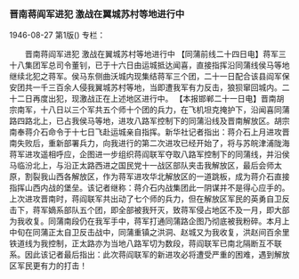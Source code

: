 ### 晋南蒋阎军进犯  激战在翼城苏村等地进行中

1946-08-27
第1版()
专栏：

　　晋南蒋阎军进犯
    激战在翼城苏村等地进行中
    【同蒲前线二十四日电】蒋军三十八集团军总司令董钊，已于十六日由运城抵达闻喜，直接指挥沿同蒲线侯马等地继续北犯之蒋军。侯马东侧曲沃城内现集结蒋军三个团，二十一日配合该县阎军保安团共一千三百余人侵我翼城苏村等地，当即遭我军有力反击，狼狈窜回城内。二十二日再度出犯，现激战正在上述地区进行中。
    【本报邯郸二十一日电】晋南胡宗南军，十八日以三个军共五个师十个团的兵力，在飞机坦克掩护下，沿闻喜同蒲路四路北上，已占我侯马等地，进攻八路军控制下的同蒲沿线及晋南解放区。胡宗南奉蒋介石命令于十七日飞赴运城亲自指挥。新华社记者指出：蒋介石上月进攻晋南失败后，重新部署兵力，向我进行的第二次进攻已经开始了，将与苏皖津浦陇海蒋军进攻遥相呼应，企图进一步组织蒋阎联军夺取八路军控制下的同蒲线，并沿侯马临汾北上，与沿正太路西进之国民党十一战区部队夹击我解放区，最后会师太原，割裂我山西各解放区，作为蒋军进攻华北解放区的一道跳板，成为蒋介石直接指挥山西内战的堡垒。该记者继称：蒋介石内战集团此一阴谋并不是得心应手的。上次进攻晋南时，蒋阎联军共出动了七个师的兵力，但在解放区军民的英勇自卫反击下，蒋军嫡系部队五个团，即全部被我歼灭，致蒋军侵占地区不及一月，即大部为我收复。同蒲南段仍在我军手中，蒋军打通同蒲路企图乃彻底被我粉碎。本月上中旬在同蒲正太自卫反击战中，同蒲重镇之洪洞、赵城又为我收复，洪赵间百余里铁道线为我控制，正太路亦为当地八路军切为数段，蒋阎联军已南北隔断互不联系。因此该记者最后指出：此次蒋阎联军的新进攻必将遭受严重的困难，遇到解放区军民更有力的打击！
